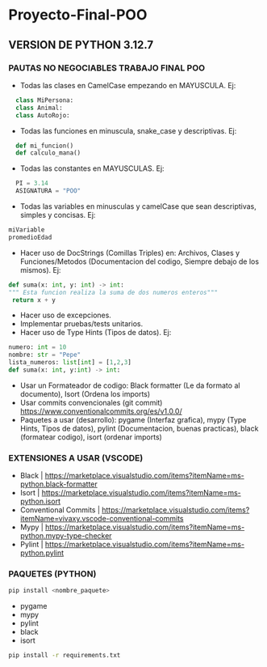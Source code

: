 # Proyecto-Final-POO

## VERSION DE PYTHON 3.12.7

### PAUTAS NO NEGOCIABLES TRABAJO FINAL POO
 
 - Todas las clases en CamelCase empezando en MAYUSCULA. Ej:
```Python
  class MiPersona:
  class Animal:
  class AutoRojo:
```
 - Todas las funciones en minuscula, snake_case y descriptivas. Ej:
```Python
  def mi_funcion()
  def calculo_mana()
```
 - Todas las constantes en MAYUSCULAS. Ej:
```Python
  PI = 3.14
  ASIGNATURA = "POO"
```
 - Todas las variables en minusculas y camelCase que sean descriptivas, simples y concisas. Ej:
```Python
miVariable
promedioEdad
```
 - Hacer uso de DocStrings (Comillas Triples) en: Archivos, Clases y Funciones/Metodos (Documentacion del codigo, Siempre debajo de los mismos). Ej:
 ```Python
def suma(x: int, y: int) -> int:
""" Esta funcion realiza la suma de dos numeros enteros"""
  return x + y
```
 - Hacer uso de excepciones.
 - Implementar pruebas/tests unitarios.
 - Hacer uso de Type Hints (Tipos de datos). Ej:
```Python
numero: int = 10
nombre: str = "Pepe"
lista_numeros: list[int] = [1,2,3]
def suma(x: int, y:int) -> int:
```
 - Usar un Formateador de codigo: Black formatter (Le da formato al documento), Isort (Ordena los imports)
 - Usar commits convencionales (git commit) https://www.conventionalcommits.org/es/v1.0.0/
 - Paquetes a usar (desarrollo): pygame (Interfaz grafica), mypy (Type Hints, Tipos de datos), pylint (Documentacion, buenas practicas), black (formatear codigo), isort (ordenar imports)

### EXTENSIONES A USAR (VSCODE)

 - Black | https://marketplace.visualstudio.com/items?itemName=ms-python.black-formatter
 - Isort | https://marketplace.visualstudio.com/items?itemName=ms-python.isort
 - Conventional Commits | https://marketplace.visualstudio.com/items?itemName=vivaxy.vscode-conventional-commits
 - Mypy | https://marketplace.visualstudio.com/items?itemName=ms-python.mypy-type-checker
 - Pylint | https://marketplace.visualstudio.com/items?itemName=ms-python.pylint

### PAQUETES (PYTHON)
```Bash
pip install <nombre_paquete>
```
 - pygame 
 - mypy
 - pylint
 - black
 - isort

```Bash
pip install -r requirements.txt
```
   

   
